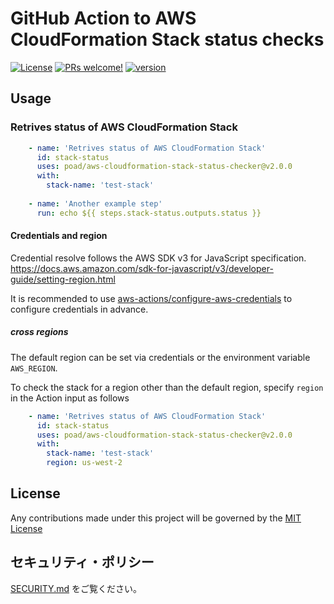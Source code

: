 # GitHub Action to AWS CloudFormation Stack status checks

[![License](https://img.shields.io/badge/license-MIT-green.svg?style=flat)](LICENSE)
[![PRs welcome!](https://img.shields.io/badge/PRs-welcome-brightgreen.svg)](CONTRIBUTING.md)
[![version](https://img.shields.io/github/v/release/poad/aws-cloudformation-stack-status-checker?display_name=tag&include_prereleases&sort=semver)](VERSION)

## Usage

### Retrives status of AWS CloudFormation Stack

```yaml
    - name: 'Retrives status of AWS CloudFormation Stack'
      id: stack-status
      uses: poad/aws-cloudformation-stack-status-checker@v2.0.0
      with: 
        stack-name: 'test-stack'
  
    - name: 'Another example step'
      run: echo ${{ steps.stack-status.outputs.status }}
```

#### Credentials and region

Credential resolve follows the AWS SDK v3 for JavaScript specification.
<https://docs.aws.amazon.com/sdk-for-javascript/v3/developer-guide/setting-region.html>

It is recommended to use [aws-actions/configure-aws-credentials](https://github.com/aws-actions/configure-aws-credentials) to configure credentials in advance.

##### cross regions

The default region can be set via credentials or the environment variable `AWS_REGION`.

To check the stack for a region other than the default region, specify `region` in the Action input as follows

```yaml
    - name: 'Retrives status of AWS CloudFormation Stack'
      id: stack-status
      uses: poad/aws-cloudformation-stack-status-checker@v2.0.0
      with: 
        stack-name: 'test-stack'
        region: us-west-2
```

## License

Any contributions made under this project will be governed by the [MIT License](LICENSE)

## セキュリティ・ポリシー

[SECURITY.md](./SECURITY.md) をご覧ください。
